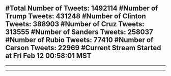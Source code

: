 #Total Number of Tweets: 1492114 
#Number of Trump Tweets: 431248
#Number of Clinton Tweets: 388903
#Number of Cruz Tweets: 313555
#Number of Sanders Tweets: 258037
#Number of Rubio Tweets: 77410
#Number of Carson Tweets: 22969
#Current Stream Started at Fri Feb 12 00:58:01 MST
---
---
---
